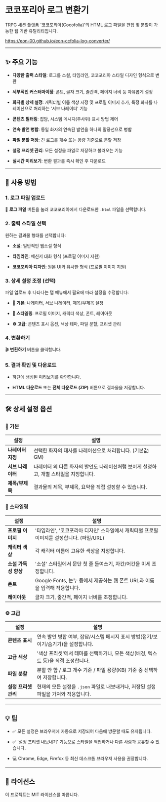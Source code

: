 # 코코포리아 로그 변환기

TRPG 세션 플랫폼 '코코포리아(Cocofolia)'의 HTML 로그 파일을 편집 및 분할이 가능한 웹 기반 유틸리티입니다.

https://eon-00.github.io/eon-ccfolia-log-converter/

---

## ✨ 주요 기능

* **다양한 출력 스타일**: 로그를 소설, 타임라인, 코코포리아 스타일 디자인 형식으로 변환

* **세부적인 커스터마이징**: 폰트, 글자 크기, 줄간격, 페이지 너비 등 자유롭게 설정

* **화자별 상세 설정**: 캐릭터별 이름 색상 지정 및 프로필 이미지 추가, 특정 화자를 나레이션으로 처리하는 '서브 나레이터' 기능

* **콘텐츠 필터링**: 잡담, 시스템 메시지(주사위) 표시 방법 제어

* **연속 발언 병합**: 동일 화자의 연속된 발언을 하나의 말풍선으로 병합

* **파일 분할 저장**: 긴 로그를 개수 또는 용량 기준으로 분할 저장

* **설정 프리셋 관리**: 모든 설정을 파일로 저장하고 불러오는 기능

* **실시간 미리보기**: 변환 결과를 즉시 확인 후 다운로드

---

## 🚀 사용 방법

### 1. 로그 파일 업로드

📁 **로그 파일** 버튼을 눌러 코코포리아에서 다운로드한 `.html` 파일을 선택합니다.

### 2. 출력 스타일 선택

원하는 결과물 형태를 선택합니다:

* **소설**: 일반적인 웹소설 형식

* **타임라인**: 메신저 대화 형식 (프로필 이미지 지원)

* **코코포리아 디자인**: 원본 UI와 유사한 형식 (프로필 이미지 지원)

### 3. 상세 설정 조정 (선택)

파일 업로드 후 나타나는 탭 메뉴에서 필요에 따라 설정을 수정합니다:

* **📝 기본**: 나레이터, 서브 나레이터, 제목/부제목 설정

* **🎨 스타일링**: 프로필 이미지, 캐릭터 색상, 폰트, 레이아웃

* **⚙️ 고급**: 콘텐츠 표시 옵션, 색상 테마, 파일 분할, 프리셋 관리

### 4. 변환하기

🎬 **변환하기** 버튼을 클릭합니다.

### 5. 결과 확인 및 다운로드

* 하단에 생성된 미리보기를 확인합니다.

* **HTML 다운로드** 또는 **전체 다운로드 (ZIP)** 버튼으로 결과물을 저장합니다.

---

## 🛠️ 상세 설정 옵션

### 📝 기본

| 설정 | 설명 |
|---|---|
| **나레이터 지정** | 선택한 화자의 대사를 나레이션으로 처리합니다. (기본값: GM) |
| **서브 나레이터** | 나레이터 외 다른 화자의 발언도 나레이션처럼 보이게 설정하고, 개별 스타일을 지정합니다. |
| **제목/부제목** | 결과물의 제목, 부제목, 요약을 직접 설정할 수 있습니다. |

### 🎨 스타일링

| 설정 | 설명 |
|---|---|
| **프로필 이미지** | '타임라인', '코코포리아 디자인' 스타일에서 캐릭터별 프로필 이미지를 설정합니다. (파일/URL) |
| **캐릭터 색상** | 각 캐릭터 이름에 고유한 색상을 지정합니다. |
| **소설 가독성 향상** | '소설' 스타일에서 문단 첫 줄 들여쓰기, 자간/어간을 미세 조정합니다. |
| **폰트** | Google Fonts, 눈누 등에서 제공하는 웹 폰트 URL과 이름을 입력해 적용합니다. |
| **레이아웃** | 글자 크기, 줄간격, 페이지 너비를 조정합니다. |

### ⚙️ 고급

| 설정 | 설명 |
|---|---|
| **콘텐츠 표시** | 연속 발언 병합 여부, 잡담/시스템 메시지 표시 방법(접기/보이기/숨기기)을 설정합니다. |
| **고급 색상** | '색상 프리셋'에서 테마를 선택하거나, 모든 색상(배경, 텍스트 등)을 직접 조정합니다. |
| **파일 분할** | 분할 안 함 / 로그 개수 기준 / 파일 용량(KB) 기준 중 선택하여 저장합니다. |
| **설정 프리셋 관리** | 현재의 모든 설정을 `.json` 파일로 내보내거나, 저장된 설정 파일을 가져와 적용합니다. |

---

## 💡 팁

* ✅ 모든 설정은 브라우저에 자동으로 저장되어 다음에 방문할 때도 유지됩니다.

* ✅ '설정 프리셋 내보내기' 기능으로 스타일을 백업하거나 다른 사람과 공유할 수 있습니다.

* 💻 Chrome, Edge, Firefox 등 최신 데스크톱 브라우저 사용을 권장합니다.

---

## 📄 라이선스

이 프로젝트는 MIT 라이선스를 따릅니다.
